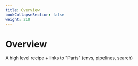 ```yaml
---
title: Overview
bookCollapseSection: false
weight: 210
---
```


# Overview

A high level recipe + links to "Parts" (envs, pipelines, search)